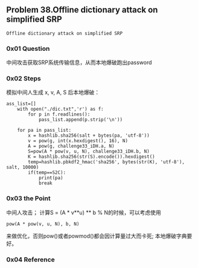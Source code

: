## Problem 38.Offline dictionary attack on simplified SRP
	Offline dictionary attack on simplified SRP
  
### 0x01 Question
中间攻击获取SRP系统传输信息，从而本地爆破跑出password

### 0x02 Steps
模拟中间人生成 x, v,  A,  S 后本地爆破：
```
ass_list=[]
    with open("./dic.txt",'r') as f:
        for p in f.readlines():
            pass_list.append(p.strip('\n'))

    for pa in pass_list:
        x = hashlib.sha256(salt + bytes(pa, 'utf-8'))
        v = pow(g, int(x.hexdigest(), 16), N)
        A = pow(g, challenge33_iDH.a, N)
        S=pow(A * pow(v, u, N), challenge33_iDH.b, N)
        K = hashlib.sha256(str(S).encode()).hexdigest()
        temp=hashlib.pbkdf2_hmac('sha256', bytes(str(K), 'utf-8'), salt, 10000)
        if(temp==S2C):
            print(pa)
            break
```
### 0x03 the Point
中间人攻击；
计算S = (A * v**u) ** b % N的时候，可以考虑使用
```
pow(A * pow(v, u, N), b, N)
```
来做优化，否则pow()或者powmod()都会因计算量过大而卡死;
本地爆破字典要好。
### 0x04 Reference
